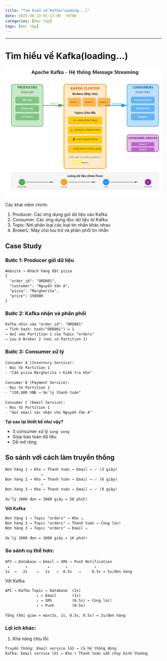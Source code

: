 ```yaml
---
title: "Tìm hiểu về Kafka(loading...)"
date: 2025-08-13 01:17:00  +0700
categories: [Học tập]
tags: [Học tập]
---
```


---

# Tìm hiểu về Kafka(loading...)

<p align="center">
  <img src="/assets/images/kafka/image.png" alt="Image title_1" />
</p>

Các khái niệm chính:

1. Producer: Các ứng dụng gửi dữ liệu vào Kafka
2. Consumer: Các ứng dụng đọc dữ liệu từ Kafka
3. Topic: Nơi phân loại các loại tin nhắn khác nhau
4. BrokerL: Máy chủ lưu trữ và phân phối tin nhắn

## Case Study

### Bước 1: Producer gửi dữ liệu

```
Website → Khách hàng đặt pizza
{
  "order_id": "ORD001",
  "customer": "Nguyễn Văn A",
  "pizza": "Margherita",
  "price": 150000
}
```

### Bước 2: Kafka nhận và phân phối

```
Kafka nhìn vào "order_id": "ORD001"
→ Tính hash: hash("ORD001") = 1
→ Gửi vào Partition 1 của Topic "orders"
→ Lưu ở Broker 2 (nơi có Partition 1)
```

### Bước 3: Consumer xử lý

```
Consumer A (Inventory Service):
- Đọc từ Partition 1
- "Cần pizza Margherita → Kiểm tra kho"

Consumer B (Payment Service):
- Đọc từ Partition 1
- "150,000 VNĐ → Xử lý thanh toán"

Consumer C (Email Service):
- Đọc từ Partition 1
- "Gửi email xác nhận cho Nguyễn Văn A"
```

**Tại sao lại thiết kế như vậy?**

- 3 consumer xử lý `song song`
- Giúp bảo toàn dữ liệu
- Dễ mở rộng

## So sánh với cách làm truyền thống

```
Đơn hàng 1 → Kho → Thanh toán → Email → ✅ (3 giây)
                ↓
Đơn hàng 2 → Kho → Thanh toán → Email → ✅ (6 giây)
                ↓
Đơn hàng 3 → Kho → Thanh toán → Email → ✅ (9 giây)

Xử lý 1000 đơn = 3000 giây = 50 phút!
```

**Với Kafka**

```
Đơn hàng 1 → Topic "orders" → Kho ↘
Đơn hàng 2 → Topic "orders" → Thanh toán → Cùng lúc!
Đơn hàng 3 → Topic "orders" → Email ↗

Xử lý 1000 đơn = 1000 giây = 16 phút!
```

### So sánh cụ thể hơn:

```
API → Database → Email → SMS → Push Notification
 ↓       ↓         ↓       ↓            ↓
1s  →   2s    →   1s   →  0.5s   →     0.5s = 5s/đơn hàng
```

Với Kafka

```
API → Kafka Topic → Database  (2s)
              ↓ → Email       (1s)
              ↓ → SMS         (0.5s) ← Cùng lúc!
              ↓ → Push        (0.5s)

Tổng thời gian = max(2s, 1s, 0.5s, 0.5s) = 2s/đơn hàng
```

### Lợi ích khác:

1. Khả năng chịu lỗi:

```
Truyền thống: Email service lỗi → Cả hệ thống dừng
Kafka: Email service lỗi → Kho + Thanh toán vẫn chạy bình thường
```
